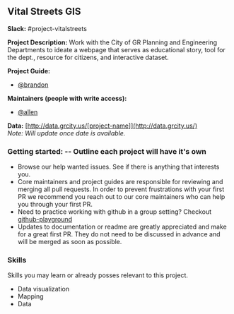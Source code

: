 ## Vital Streets GIS

**Slack:** #project-vitalstreets

**Project Description:**
Work with the City of GR Planning and Engineering Departments to ideate a webpage that serves as educational story, tool for the dept., resource for citizens, and interactive dataset.

**Project Guide:**
* [@brandon](https://citizenlabs.slack.com/messages/@brandon/)

**Maintainers (people with write access):**
* [@allen](https://citizenlabs.slack.com/messages/@allen/)

**Data:** [http://data.grcity.us/[project-name]](http://data.grcity.us/)   
_Note: Will update once date is available._


### Getting started:  -- Outline each project will have it's own
* Browse our help wanted issues. See if there is anything that interests you.
* Core maintainers and project guides are responsible for reviewing and merging all pull requests. In order to prevent frustrations with your first PR we recommend you reach out to our core maintainers who can help you through your first PR.
* Need to practice working with github in a group setting? Checkout [github-playground](https://github.com/citizenlabsgr/open-lab)
* Updates to documentation or readme are greatly appreciated and make for a great first PR. They do not need to be discussed in advance and will be merged as soon as possible.


### Skills
Skills you may learn or already posses relevant to this project.

* Data visualization
* Mapping
* Data
